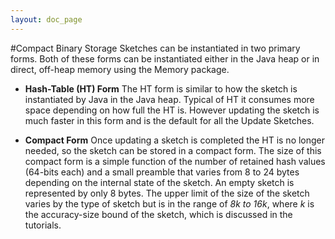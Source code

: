 ```yaml
---
layout: doc_page
---
```


#Compact Binary Storage
Sketches can be instantiated in two primary forms.  Both of these forms can be instantiated either in the Java heap or in direct, off-heap memory using the Memory package.

* <b>Hash-Table (HT) Form</b>
The HT form is similar to how the sketch is instantiated by Java in the Java heap.  Typical of HT it consumes more space depending on how full the HT is.  However updating the sketch is much faster in this form and is the default for all the Update Sketches.

* <b>Compact Form</b>
Once updating a sketch is completed the HT is no longer needed, so the sketch can be stored in a compact form.  The size of this compact form is a simple function of the number of retained hash values (64-bits each) and a small preamble that varies from 8 to 24 bytes depending on the internal state of the sketch.  An empty sketch is represented by only 8 bytes.  The upper limit of the size of the sketch varies by the type of sketch but is in the range of <i>8*k to 16*k</i>, where <i>k</i> is the accuracy-size bound of the sketch, which is discussed in the tutorials.  

